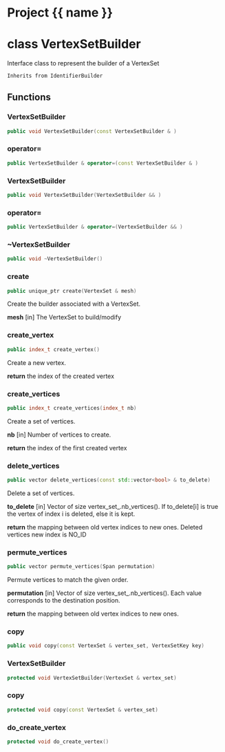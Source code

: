 <script setup>
import {useRoute} from 'vitepress'
const {path} = useRoute()
const tokens = path.split('/')
const words = tokens[2].split('-');
for (let i = 0; i < words.length; i++) {
    words[i] = words[i].charAt(0).toUpperCase() + words[i].slice(1);
    words[i] = words[i].replace('geode', 'Geode')
}
const name = words.join('-');
</script>
# Project {{ name }}

# class VertexSetBuilder


 Interface class to represent the builder of a VertexSet



```cpp
Inherits from IdentifierBuilder
```



## Functions

### VertexSetBuilder

```cpp
public void VertexSetBuilder(const VertexSetBuilder & )
```


### operator=

```cpp
public VertexSetBuilder & operator=(const VertexSetBuilder & )
```


### VertexSetBuilder

```cpp
public void VertexSetBuilder(VertexSetBuilder && )
```


### operator=

```cpp
public VertexSetBuilder & operator=(VertexSetBuilder && )
```


### ~VertexSetBuilder

```cpp
public void ~VertexSetBuilder()
```


### create

```cpp
public unique_ptr create(VertexSet & mesh)
```


 Create the builder associated with a VertexSet.

**mesh** [in] The VertexSet to build/modify

### create_vertex

```cpp
public index_t create_vertex()
```


 Create a new vertex.

**return** the index of the created vertex

### create_vertices

```cpp
public index_t create_vertices(index_t nb)
```


 Create a set of vertices.

**nb** [in] Number of vertices to create.

**return** the index of the first created vertex

### delete_vertices

```cpp
public vector delete_vertices(const std::vector<bool> & to_delete)
```


 Delete a set of vertices.

**to_delete** [in] Vector of size vertex_set_.nb_vertices(). If to_delete[i] is true the vertex of index i is deleted, else it is kept.

**return** the mapping between old vertex indices to new ones. Deleted vertices new index is NO_ID

### permute_vertices

```cpp
public vector permute_vertices(Span permutation)
```


 Permute vertices to match the given order.

**permutation** [in] Vector of size vertex_set_.nb_vertices(). Each value corresponds to the destination position.

**return**  the mapping between old vertex indices to new ones.

### copy

```cpp
public void copy(const VertexSet & vertex_set, VertexSetKey key)
```


### VertexSetBuilder

```cpp
protected void VertexSetBuilder(VertexSet & vertex_set)
```


### copy

```cpp
protected void copy(const VertexSet & vertex_set)
```


### do_create_vertex

```cpp
protected void do_create_vertex()
```



